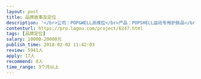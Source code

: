 ```yaml
---                
layout: post       
title: 品牌故事及定位           
description: '</br>公司：POP&WELL派维拉</br>产品：POPSHELL运动专用护肤品</br>产品介绍：源自台湾的运动护肤专用品POPSHELL，为运动人群在运动中的肌肤提供专业的护理。</br>所需项目：</br>1,  品牌故事设计</br>2，品牌营销方案执行</br>- 线上及线下营销渠道的了解及执行</br>- 跨界营销</br>- 新媒体运营</br>'     
contenturl: https://pro.lagou.com/project/6247.html      
tags: [品牌定位]            
salary: 10000-20000元          
publish_time: 2018-02-02 11:42:03         
review: 5941人                   
apply: 17人                   
recommend: 0人                   
time_range: 3个月以上              
---                 
```

